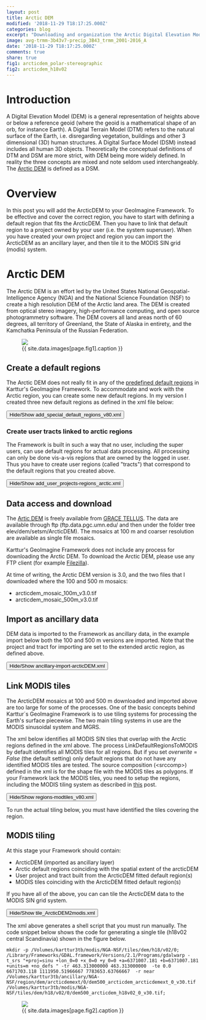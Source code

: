 ```yaml
---
layout: post
title: Arctic DEM
modified: '2018-11-29 T18:17:25.000Z'
categories: blog
excerpt: "Downloading and organization the Arctic Digital Elevation Model (DEM)"
image: avg-trmm-3b43v7-precip_3B43_trmm_2001-2016_A
date: '2018-11-29 T18:17:25.000Z'
comments: true
share: true
fig1: arcticdem_polar-stereographic
fig2: arcticdem_h18v02
---
```

<script src="https://karttur.github.io/common/assets/js/karttur/togglediv.js"></script>

# Introduction

A Digital Elevation Model (DEM) is a general representation of heights above or below a reference geoid (where the geoid is a mathematical shape of an orb, for instance Earth). A Digital Terrain Model (DTM) refers to the natural surface of the Earth, i.e. disregarding vegetation, buildings and other 3 dimensional (3D) human structures. A Digital Surface Model (DSM) instead includes all human 3D objects. Theoretically the conceptual definitions of DTM and DSM are more strict, with DEM being more widely defined. In reality the three concepts are mixed and note seldom used interchangeably. The [Arctic DEM](https://www.pgc.umn.edu/data/arcticdem/) is defined as a DSM.

# Overview

In this post you will add the ArcticDEM to your GeoImagine Framework. To be effective and cover the correct region, you have to start with defining a default region that fits the ArcticDEM. Then you have to link that default region to a project owned by your user (i.e. the system superuser). When you have created your own project and region you can import the ArcticDEM as an ancillary layer, and then tile it to the MODIS SIN grid (modis) system.

# Arctic DEM

The Arctic DEM is an effort led by the United States National Geospatial-Intelligence Agency (NGA) and the National Science Foundation (NSF) to create a high resolution DEM of the Arctic land area. The DEM is created from optical stereo imagery, high-performance computing, and open source photogrammetry software. The DEM covers all land areas north of 60 degrees, all territory of Greenland, the State of Alaska in entirety, and the Kamchatka Peninsula of the Russian Federation.

<figure>
<img src="{{ site.commonurl }}/images/{{ site.data.images[page.fig1].file }}">
<figcaption> {{ site.data.images[page.fig1].caption }} </figcaption>
</figure>

## Create a default regions

The Arctic DEM does not really fit in any of the [predefined default regions](../blog-regions/) in Karttur's GeoImagine Framework. To accommodate and work with the Arctic region, you can create some new default regions. In my version I created three new default regions as defined in the xml file below:

<button id= "togglecreateregion" onclick="hiddencode('createregion')">Hide/Show add_special_default_regions_v80.xml</button>

<div id="createregion" style="display:none">

{% capture text-capture %}
{% raw %}

```
<?xml version='1.0' encoding='utf-8'?>
<specialdefaultregions>
	<userproj userid = 'karttur' projectid = 'karttur' tractid= 'karttur' siteid = '*' plotid = '*' system = 'system'></userproj>
	<period timestep = 'static'></period>

	<!-- Add default region arcticland (global)-->
	<process processid ='defaultregion'>
		<overwrite>Y</overwrite>
		<delete>N</delete>
		<parameters regioncat = 'global' regionid = 'arcticland' regionname = 'Arctic circumpolar land'  parentid = 'globe' parentcat = 'globe' stratum = '1' minlon = '-180' minlat = '58.0' maxlon = '180' maxlat = '84.0' epsg = '4326' version = '1'>
			<title>Global arctic land zone</title>
			<label>Region covering arctic cricumpolar land masses extending from 58 to 84 degrees north.</label>
		</parameters>
		<dstpath volume = 'karttur3tb' ></dstpath>
		<dstcomp>
			<roi  measure = 'N' source = 'karttur' product = 'karttur'  band = 'roi' prefix = 'roi'></roi>
		</dstcomp>
	</process>

	<!-- Add default region arcticdem (global)-->
	<process processid ='defaultregion'>
		<overwrite>Y</overwrite>
		<delete>N</delete>
		<parameters regioncat = 'global' regionid = 'arcticdem' regionname = 'Arctic circumpolar DEM'  parentid = 'globe' parentcat = 'globe' stratum = '1' minlon = '-180' minlat = '58.0' maxlon = '180' maxlat = '90.0' epsg = '4326' version = '1'>
			<title>Global arctic DEM</title>
			<label>Region covering 60 to 90 degrees north, coinciding with the core region of the Arctic DEM.</label>
		</parameters>
		<dstpath volume = 'karttur3tb' ></dstpath>
		<dstcomp>
			<roi  measure = 'N' source = 'karttur' product = 'karttur'  band = 'roi' prefix = 'roi'></roi>
		</dstcomp>
	</process>

	<!-- Add default region arcticdemext (global)-->
	<process processid ='defaultregion'>
		<overwrite>Y</overwrite>
		<delete>N</delete>
		<parameters regioncat = 'global' regionid = 'arcticdemext' regionname = 'Arctic circumpolar DEM'  parentid = 'globe' parentcat = 'globe' stratum = '1' minlon = '-180' minlat = '50.0' maxlon = '180' maxlat = '90.0' epsg = '4326' version = '1'>
			<title>Global arctic extended DEM</title>
			<label>Region covering 50 to 90 degrees north, coinciding with the extended region of the Arctic DEM.</label>
		</parameters>
		<dstpath volume = 'karttur3tb' ></dstpath>
		<dstcomp>
			<roi  measure = 'N' source = 'karttur' product = 'karttur'  band = 'roi' prefix = 'roi'></roi>
		</dstcomp>
	</process>

</specialdefaultregions>
```

{% endraw %}
{% endcapture %}
{% include widgets/toggle-code.html  toggle-text=text-capture  %}
</div>

### Create user tracts linked to arctic regions

The Framework is built in such a way that no user, including the super users, can use default regions for actual data processing. All processing can only be done vis-a-vis regions that are owned by the logged in user. Thus you have to create user regions (called "tracts") that correspond to the default regions that you created above.

<button id= "togglecreatedefregproj" onclick="hiddencode('defregproj')">Hide/Show add_user_projects-regions_arctic.xml</button>

<div id="defregproj" style="display:none">

{% capture text-capture %}
{% raw %}

```
<?xml version='1.0' encoding='utf-8'?>
<manageprocess>
	<userproj userid = 'karttur' projectid = 'karttur' tractid= 'karttur' siteid = '*' plotid = '*' system = 'system'></userproj>

	<!-- Manage user project -->
	<process processid ='ManageDefRegProj'>
		<overwrite>N</overwrite>
		<delete>N</delete>
		<parameters defaultregion = 'arcticland'
		tractid = 'karttur-arcticland'
		tractname = 'karttur arcticland'
		projid = 'karttur-arcticland'
		projname = 'karttur arcticland'>
		<tracttitle>Karttur arcticland</tracttitle>
		<tractlabel>Karttur arcticland</tractlabel>
		<projtitle>Karttur arcticland</projtitle>
		<projlabel>Karttur arcticland</projlabel>
		</parameters>
	</process>

	<!-- Manage user project -->
	<process processid ='ManageDefRegProj'>
		<overwrite>N</overwrite>
		<delete>N</delete>
		<parameters defaultregion = 'arcticdem'
		tractid = 'karttur-arcticdem'
		tractname = 'karttur arcticdem'
		projid = 'karttur-arcticdem'
		projname = 'karttur arcticdem'>
		<tracttitle>Karttur arcticdem</tracttitle>
		<tractlabel>Karttur arcticdem</tractlabel>
		<projtitle>Karttur arcticdem</projtitle>
		<projlabel>Karttur arcticdem</projlabel>
		</parameters>
	</process>

	<!-- Manage user project -->
	<process processid ='ManageDefRegProj'>
		<overwrite>N</overwrite>
		<delete>N</delete>
		<parameters defaultregion = 'arcticdemext'
		tractid = 'karttur-arcticdemext'
		tractname = 'karttur arcticdemext'
		projid = 'karttur-arcticdemext'
		projname = 'karttur arcticdemext'>
		<tracttitle>Karttur arcticdemext</tracttitle>
		<tractlabel>Karttur arcticdemext</tractlabel>
		<projtitle>Karttur arcticdemext</projtitle>
		<projlabel>Karttur arcticdemext</projlabel>
		</parameters>
	</process>

</manageprocess>
```
{% endraw %}
{% endcapture %}
{% include widgets/toggle-code.html  toggle-text=text-capture  %}
</div>

## Data access and download

The [Artic DEM](https://www.pgc.umn.edu/data/arcticdem/) is freely available from [GRACE TELLUS](http://data.pgc.umn.edu/elev/dem/setsm/ArcticDEM). The data are available through ftp (ftp.data.pgc.umn.edu/ and then under the folder tree elev/dem/setsm/ArcticDEM). The mosaics at 100 m and coarser resolution are available as single file mosaics.

Karttur's GeoImagine Framework does not include any process for downloading the Arctic DEM. To download the Arctic DEM, please use any FTP client (for example [Filezilla](https://filezilla-project.org)).

At time of writing, the Arctic DEM version is 3.0, and the two files that I downloaded where the 100 and 500 m mosaics:

- arcticdem_mosaic_100m_v3.0.tif
- arcticdem_mosaic_500m_v3.0.tif

## Import as ancillary data

DEM data is imported to the Framework as ancillary data, in the example import below both the 100 and 500 m versions are imported. Note that the project and tract for importing are set to the extended arctic region, as defined above.

<button id= "toggleimport" onclick="hiddencode('import')">Hide/Show ancillary-import-arcticDEM.xml</button>

<div id="import" style="display:none">

{% capture text-capture %}
{% raw %}

```
<?xml version='1.0' encoding='utf-8'?>
<importarcticdem>
	<userproj userid = 'karttur' projectid = 'karttur-arcticdemext' tractid= 'karttur-arcticdemext' siteid = '*' plotid = '*' system = 'ancillary'></userproj>
	<period timestep='static'></period>
	<process processid ='organizeancillary' dsversion = '3.0'>
		<parameters importdef='geotiff'
			epsg = '3413'
			instid = 'NGA-NSF'
			dsname  = 'arcticdem'
			dsversion = "3.0"
			accessdate = "20181110"
			copyright = ""
			regionid = 'arcticdem'
			regioncat = 'global'
			dataurl = ""
			metaurl=""
			title = "Arctic DEM"
			label = "Arctice Digitial Surface Model"
		> </parameters>

		<srcpath volume = "Karttur3tb/ANCILIMPORT" hdrfiletype = "tif" datfiletype = "tif"></srcpath>
		<dstpath volume = "Karttur3tb" hdrfiletype = "tif" datfiletype = "tif"></dstpath>

		<srcraw
			id="dem500"
			datadir ='ArcticDEM'
			datafile = "arcticdem_mosaic_500m_v3.0"
			theme = "DEM"
			subtheme = "DSM"
			metadir =""
			metadfile =""
			title = "Arctic DEM"
			label = "Arctice Digitial Surface Modeln"
		></srcraw>
		<dstcomp>
			<dem500 source = "NGA-NSF" product = "arcticdem" folder = "dem" band = "dem500" prefix = "dem500" suffix = "v30" scalefac = "1" offsetadd = "0" dataunit = "masl" celltype = 'Float32' cellnull = '-9999' measure ='R' masked='N'>
			</dem500>
		</dstcomp>

		<srcraw
			id="dem100"
			datadir ='ArcticDEM'
			datafile = "arcticdem_mosaic_100m_v3.0"
			theme = "DEM"
			subtheme = "DSM"
			metadir =""
			metadfile =""
			title = "Arctic DEM"
			label = "Arctice Digitial Surface Modeln"
		></srcraw>
		<dstcomp>
			<dem100 source = "NGA-NSF" product = "arcticdem" folder = "dem" band = "dem100" prefix = "dem100" suffix = "v30" scalefac = "1" offsetadd = "0" dataunit = "masl" celltype = 'Float32' cellnull = '-9999' measure ='R' masked='N'>
			</dem100>
		</dstcomp>

	</process>
</importarcticdem>
```

{% endraw %}
{% endcapture %}
{% include widgets/toggle-code.html  toggle-text=text-capture  %}
</div>

## Link MODIS tiles

The ArcticDEM mosaics at 100 and 500 m downloaded and imported above are too large for some of the processes. One of the basic concepts behind Karttur´s GeoImagine Framework is to use tiling systems for processing the Earth's surface piecewise. The two main tiling systems in use are the MODIS sinusoidal system and MGRS.

The xml below identifies all MODIS SIN tiles that overlap with the Arctic regions defined in the xml above. The process <span class='package'>LinkDefaultRegionsToMODIS</span> by default identifies all MODIS tiles for all regions. But if you set _overwrite_ = _False_ (the default setting) only default regions that do not have any identified MODIS tiles are tested. The source composition (\<srccomp\>) defined in the xml is for the shape file with the MODIS tiles as polygons. If your Framework lack the MODIS tiles, you need to setup the regions, including the MODIS tiling system as described in [this](../setup-regions/) post.

<button id= "togglelinkmodis" onclick="hiddencode('linkmodis')">Hide/Show regions-modtiles_v80.xml</button>

<div id="linkmodis" style="display:none">

{% capture text-capture %}
{% raw %}

```
<?xml version='1.0' encoding='utf-8'?>
<regionsmodis>
	<userproj userid = 'karttur' projectid = 'karttur' tractid= 'karttur' siteid = '*' plotid = '*' system = 'modis'></userproj>
	<period timestep='static'></period>

	<process processid ='LinkDefaultRegionsToMODIS' version = '3.0'>
		<parameters> </parameters>
		<overwrite>N</overwrite>
		<srcpath volume = "karttur3tb" hdrfiletype = "shp" datfiletype = "shp"></srcpath>
	    <srccomp>
	    	<modtiles source = "karttur" product = "modtiles" folder = "tiles" band = "modtiles" prefix = "modtiles" suffix = "lonlat">
			</modtiles>
	    </srccomp>
	</process>

</regionsmodis>
```

{% endraw %}
{% endcapture %}
{% include widgets/toggle-code.html  toggle-text=text-capture  %}
</div>

To run the actual tiling below, you must have identified the tiles covering the region.

## MODIS tiling

At this stage your Framework should contain:

- ArcticDEM (imported as ancillary layer)
- Arctic default regions coinciding with the spatial extent of the arcticDEM
- User project and tract built from the ArcticDEM fitted default region(s)
- MODIS tiles coinciding with the ArcticDEM fitted default region(s)

If you have all of the above, you can can tile the ArcticDEM data to the MODIS SIN grid system.

<button id= "toggletiling" onclick="hiddencode('tiling')">Hide/Show tile_ArcticDEM2modis.xml</button>

<div id="tiling" style="display:none">

{% capture text-capture %}
{% raw %}

```
<?xml version='1.0' encoding='utf-8'?>
<tilearcticdem>
	<userproj userid = 'karttur' projectid = 'karttur-arcticdemext' tractid= 'karttur-arcticdemext' siteid = '*' plotid = '*' system = 'modis'></userproj>
	<period timestep='static'></period>
	<!-- tileregiontomodis -->
	<process processid = 'tileRegionToModisAncillary' version = '1.3'>
		<overwrite>False</overwrite>
		<parameters src_defregid = 'karttur-arcticdemext' epsg = '6842'  xres = '463.313'  yres = '463.313' resample='near'></parameters>
		<srcpath volume = "karttur3tb"></srcpath>
		<dstpath volume = "karttur3tb"></dstpath>
		<srccomp>
			<dem500 source = "NGA-NSF" product = "arcticdem" folder = "dem" band = "dem500" prefix = "dem500" suffix = "v30">
			</dem500>
		</srccomp>
	</process>
</tilearcticdem>
```

{% endraw %}
{% endcapture %}
{% include widgets/toggle-code.html  toggle-text=text-capture  %}
</div>

The xml above generates a shell script that you must run manually. The code snippet below shows the code for generating a single tile (h18v02 central Scandinavia) shown in the figure below.

```
mkdir -p /Volumes/karttur3tb/modis/NGA-NSF/tiles/dem/h18/v02/0;
/Library/Frameworks/GDAL.framework/Versions/2.1/Programs/gdalwarp -t_srs "+proj=sinu +lon_0=0 +x_0=0 +y_0=0 +a=6371007.181 +b=6371007.181 +units=m +no_defs " -tr 463.313000000 463.313000000  -te 0.0 6671703.118 1111950.51966667 7783653.63766667  -r near  /Volumes/karttur3tb/ancillary/NGA-NSF/region/dem/arcticdemext/0/dem500_arcticdem_arcticdemext_0_v30.tif /Volumes/karttur3tb/modis/NGA-NSF/tiles/dem/h18/v02/0/dem500_arcticdem_h18v02_0_v30.tif;
```

<figure>
<img src="{{ site.commonurl }}/images/{{ site.data.images[page.fig2].file }}">
<figcaption> {{ site.data.images[page.fig2].caption }} </figcaption>
</figure>
